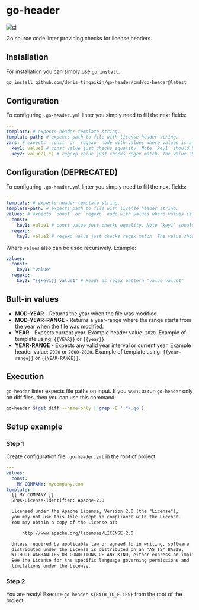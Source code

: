 # go-header
[![ci](https://github.com/denis-tingaikin/go-header/actions/workflows/ci.yml/badge.svg?branch=main)](https://github.com/denis-tingaikin/go-header/actions/workflows/ci.yml)

Go source code linter providing checks for license headers.

## Installation

For installation you can simply use `go install`.

```bash
go install github.com/denis-tingaikin/go-header/cmd/go-header@latest
```
## Configuration

To configuring `.go-header.yml` linter you simply need to fill the next fields:


```yaml
---
template: # expects header template string.
template-path: # expects path to file with license header string. 
vars: # expects `const` or `regexp` node with values where values is a map string to string.
  key1: value1 # const value just checks equality. Note `key1` should be used in template string as {{ key1 }} or {{ KEY1 }}.
  key2: value2(.*) # regexp value just checks regex match. The value should be a valid regexp pattern. Note `key2` should be used in template string as {{ key2 }} or {{ KEY2 }}.
```

## Configuration (DEPRECATED)

To configuring `.go-header.yml` linter you simply need to fill the next fields:

```yaml
---
template: # expects header template string.
template-path: # expects path to file with license header string. 
values: # expects `const` or `regexp` node with values where values is a map string to string.
  const:
    key1: value1 # const value just checks equality. Note `key1` should be used in template string as {{ key1 }} or {{ KEY1 }}.
  regexp:
    key2: value2 # regexp value just checks regex match. The value should be a valid regexp pattern. Note `key2` should be used in template string as {{ key2 }} or {{ KEY2 }}.
```

Where `values` also can be used recursively. Example:

```yaml
values:
  const:
    key1: "value" 
  regexp:
    key2: "{{key1}} value1" # Reads as regex pattern "value value1"
```

## Bult-in values

- **MOD-YEAR** - Returns the year when the file was modified.
- **MOD-YEAR-RANGE** - Returns a year-range where the range starts from the  year when the file was modified.
- **YEAR** - Expects current year. Example header value: `2020`.  Example of template using: `{{YEAR}}` or `{{year}}`.
- **YEAR-RANGE** - Expects any valid year interval or current year. Example header value: `2020` or `2000-2020`. Example of template using: `{{year-range}}` or `{{YEAR-RANGE}}`.

## Execution

`go-header` linter expects file paths on input. If you want to run `go-header` only on diff files, then you can use this command:

```bash
go-header $(git diff --name-only | grep -E '.*\.go')
```

## Setup example

### Step 1

Create configuration file  `.go-header.yml` in the root of project.

```yaml
---
values:
  const:
    MY COMPANY: mycompany.com
template: |
  {{ MY COMPANY }}
  SPDX-License-Identifier: Apache-2.0

  Licensed under the Apache License, Version 2.0 (the "License");
  you may not use this file except in compliance with the License.
  You may obtain a copy of the License at:

  	  http://www.apache.org/licenses/LICENSE-2.0

  Unless required by applicable law or agreed to in writing, software
  distributed under the License is distributed on an "AS IS" BASIS,
  WITHOUT WARRANTIES OR CONDITIONS OF ANY KIND, either express or implied.
  See the License for the specific language governing permissions and
  limitations under the License.
```

### Step 2 
You are ready! Execute `go-header ${PATH_TO_FILES}` from the root of the project. 
